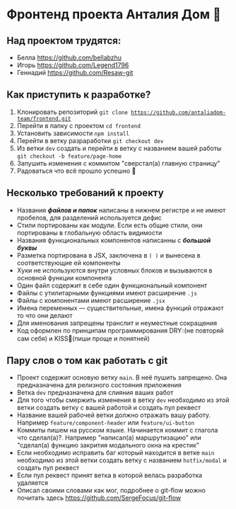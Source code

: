 # Фронтенд проекта Анталия Дом 🏡

## Над проектом трудятся:

 - Белла https://github.com/bellabzhu
 - Игорь https://github.com/Legend1796
 - Геннадий https://github.com/Resaw-git

## Как приступить к разработке?

  1. Клонировать репозиторий <code>git clone https://github.com/antaliadom-team/frontend.git</code>
  2. Перейти в папку с проектом  <code>cd frontend</code>
  3. Установить зависимости <code>npm install</code>
  4. Перейти в ветку разраработки <code>git checkout dev</code>
  5. Из ветки <code>dev</code> создать и перейти в ветку с названием вашей работы <code>git checkout -b feature/page-home</code>
  6. Запушить изменения с коммитом "сверстал(а) главную страницу"
  7. Радоваться что всё прошло успешно :tada:

## Несколько требований к проекту

  - Названия ***файлов и папок*** написаны в нижнем регистре и не имеют пробелов, для разделений используется дефис
  - Стили портированы как модули. Если есть общие стили, они портированы в глобальную область видимости
  - Названия функциональных компонентов написанны с ***большой буквы***
  - Разметка портирована в JSX, заключена в <code>( )</code> и вынесена в соответствующие ей компоненты
  - Хуки не используются внутри условных блоков и вызываются в основной функции компонента
  - Один файл содержит в себе один функциональный компонент
  - Файлы с утилитарными функциями имеют расширение <code>.js</code>
  - Файлы с компонентами имеют расширение <code>.jsx</code>
  - Имена переменных — существительные, имена функций отражают то что они делают
  - Для именования запрещены транслит и неуместные сокращения
  - Код оформлен по принципам программирования DRY:droplet:(не повторяй сам себя) и KISS:kiss:(пиши проще и понятней)


## Пару слов о том как работать с git

 - Проект содержит основую ветку <code>main</code>. В неё пушить запрещено. Она предназначена для релизного состояния приложения
 - Ветка <code>dev</code> предназначена для слияния ваших работ
 - Для того чтобы смержить изменения в ветку <code>dev</code> необходимо из этой ветки создать ветку с вашей работой и создать пул реквест
 - Название вашей рабочей ветки должно отражать вашу работу. Например <code>feature/component-header</code> или <code>feature/ui-button</code>
 - Коммиты пишем на русском языке. Начинается коммит с глагола что сделал(а)?. Например "написал(а) маршрутизацию" или "сделал(а) функцию закрития модального окна на крестик"
 - Если необходимо исправить баг который находится в ветке <code>main</code> необходимо из этой ветки создать ветку с названием <code>hotfix/modal</code> и создать пул реквест
 - Если пул реквест принят ветка в которой велась разработка удаляется
 - Описал своими словами как мог, подробнее о git-flow можно почитать здесь https://github.com/SergeFocus/git-flow
